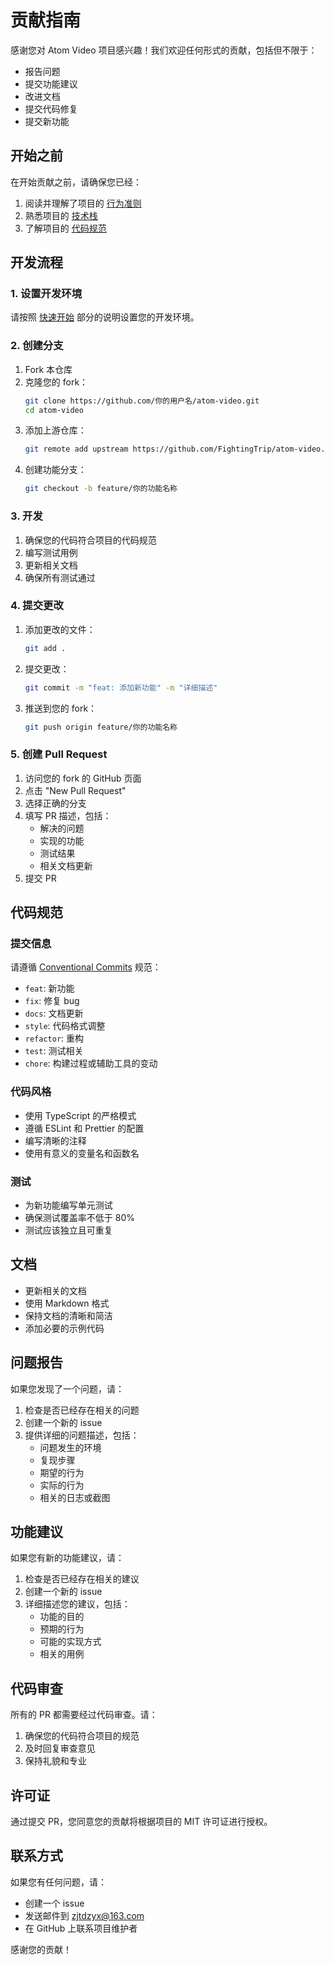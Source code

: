 # 贡献指南

感谢您对 Atom Video 项目感兴趣！我们欢迎任何形式的贡献，包括但不限于：

- 报告问题
- 提交功能建议
- 改进文档
- 提交代码修复
- 提交新功能

## 开始之前

在开始贡献之前，请确保您已经：

1. 阅读并理解了项目的 [行为准则](CODE_OF_CONDUCT.md)
2. 熟悉项目的 [技术栈](README.md#技术栈)
3. 了解项目的 [代码规范](docs/development/coding-standards.md)

## 开发流程

### 1. 设置开发环境

请按照 [快速开始](README.md#快速开始) 部分的说明设置您的开发环境。

### 2. 创建分支

1. Fork 本仓库
2. 克隆您的 fork：
   ```bash
   git clone https://github.com/你的用户名/atom-video.git
   cd atom-video
   ```
3. 添加上游仓库：
   ```bash
   git remote add upstream https://github.com/FightingTrip/atom-video.git
   ```
4. 创建功能分支：
   ```bash
   git checkout -b feature/你的功能名称
   ```

### 3. 开发

1. 确保您的代码符合项目的代码规范
2. 编写测试用例
3. 更新相关文档
4. 确保所有测试通过

### 4. 提交更改

1. 添加更改的文件：
   ```bash
   git add .
   ```
2. 提交更改：
   ```bash
   git commit -m "feat: 添加新功能" -m "详细描述"
   ```
3. 推送到您的 fork：
   ```bash
   git push origin feature/你的功能名称
   ```

### 5. 创建 Pull Request

1. 访问您的 fork 的 GitHub 页面
2. 点击 "New Pull Request"
3. 选择正确的分支
4. 填写 PR 描述，包括：
   - 解决的问题
   - 实现的功能
   - 测试结果
   - 相关文档更新
5. 提交 PR

## 代码规范

### 提交信息

请遵循 [Conventional Commits](https://www.conventionalcommits.org/) 规范：

- `feat`: 新功能
- `fix`: 修复 bug
- `docs`: 文档更新
- `style`: 代码格式调整
- `refactor`: 重构
- `test`: 测试相关
- `chore`: 构建过程或辅助工具的变动

### 代码风格

- 使用 TypeScript 的严格模式
- 遵循 ESLint 和 Prettier 的配置
- 编写清晰的注释
- 使用有意义的变量名和函数名

### 测试

- 为新功能编写单元测试
- 确保测试覆盖率不低于 80%
- 测试应该独立且可重复

## 文档

- 更新相关的文档
- 使用 Markdown 格式
- 保持文档的清晰和简洁
- 添加必要的示例代码

## 问题报告

如果您发现了一个问题，请：

1. 检查是否已经存在相关的问题
2. 创建一个新的 issue
3. 提供详细的问题描述，包括：
   - 问题发生的环境
   - 复现步骤
   - 期望的行为
   - 实际的行为
   - 相关的日志或截图

## 功能建议

如果您有新的功能建议，请：

1. 检查是否已经存在相关的建议
2. 创建一个新的 issue
3. 详细描述您的建议，包括：
   - 功能的目的
   - 预期的行为
   - 可能的实现方式
   - 相关的用例

## 代码审查

所有的 PR 都需要经过代码审查。请：

1. 确保您的代码符合项目的规范
2. 及时回复审查意见
3. 保持礼貌和专业

## 许可证

通过提交 PR，您同意您的贡献将根据项目的 MIT 许可证进行授权。

## 联系方式

如果您有任何问题，请：

- 创建一个 issue
- 发送邮件到 zjtdzyx@163.com
- 在 GitHub 上联系项目维护者

感谢您的贡献！ 